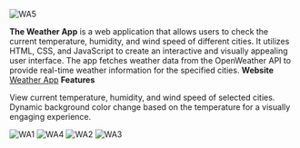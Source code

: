 
![WA5](https://github.com/Vasanth46/weatherapp/assets/93511366/42122fdc-e8af-495b-b985-873114c40336)

**The Weather App** is a web application that allows users to check the current temperature, humidity, and wind speed of different cities. 
It utilizes HTML, CSS, and JavaScript to create an interactive and visually appealing user interface. 
The app fetches weather data from the OpenWeather API to provide real-time weather information for the specified cities.
 **Website** [Weather App](https://jolly-semifreddo-012317.netlify.app/)
**Features**

View current temperature, humidity, and wind speed of selected cities.
Dynamic background color change based on the temperature for a visually engaging experience.

![WA1](https://github.com/Vasanth46/weatherapp/assets/93511366/75e32974-0528-41fa-9b1c-76e0de7872b9)
![WA4](https://github.com/Vasanth46/weatherapp/assets/93511366/cb92bada-3ff8-4c09-a03d-140bffc6c961)
![WA2](https://github.com/Vasanth46/weatherapp/assets/93511366/22483def-9a7f-484a-b8f4-84512c11a248)
![WA3](https://github.com/Vasanth46/weatherapp/assets/93511366/06685141-69d3-4c30-be1d-45db069e3792)
